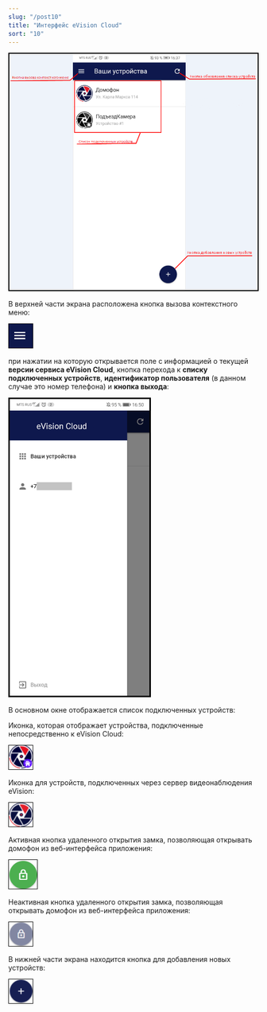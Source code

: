 ```yaml
---
slug: "/post10"
title: "Интерфейс eVision Cloud"
sort: "10"
---
```


![](images/interface.png) 

В верхней части экрана расположена кнопка вызова контекстного меню:

![](images/interface_icon.png)  

при нажатии на которую открывается  поле с информацией о текущей **версии сервиса eVision Cloud**, кнопка перехода к **списку подключенных устройств**, **идентификатор пользователя** (в данном случае это номер телефона) и **кнопка выхода**:

![](images/interface(1).png) 

В основном окне отображается список подключенных устройств:

Иконка, которая отображает устройства, подключенные непосредственно к eVision Cloud:

![](images/interface_icon(1).png)  

Иконка для устройств, подключенных через сервер видеонаблюдения eVision:

![](images/interface_icon(2).png) 

Активная кнопка удаленного открытия замка, позволяющая открывать домофон из веб-интерфейса приложения:

![](images/interface_icon(5).png) 

Неактивная кнопка удаленного открытия замка, позволяющая открывать домофон из веб-интерфейса приложения:

![](images/interface_icon(3).png) 

В нижней части экрана находится кнопка для добавления новых устройств:

![](images/interface_icon(4).png) 

